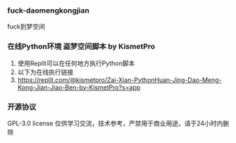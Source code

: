 ### fuck-daomengkongjian
fuck到梦空间
### 在线Python环境 盗梦空间脚本 by KismetPro
1. 使用Replit可以在任何地方执行Python脚本
2. 以下为在线执行链接
3. https://replit.com/@kismetpro/Zai-Xian-PythonHuan-Jing-Dao-Meng-Kong-Jian-Jiao-Ben-by-KismetPro?s=app
### 开源协议
GPL-3.0 license
仅供学习交流，技术参考，严禁用于商业用途，请于24小时内删除
